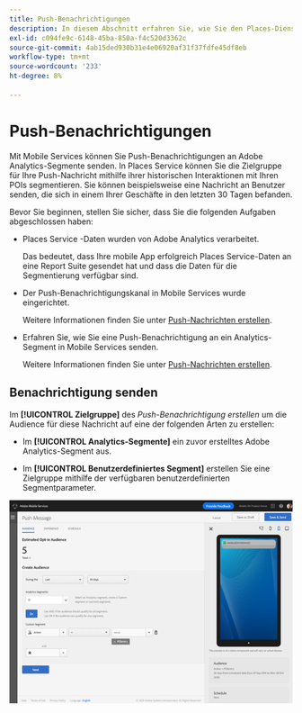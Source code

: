 ```yaml
---
title: Push-Benachrichtigungen
description: In diesem Abschnitt erfahren Sie, wie Sie den Places-Dienst mit Push-Benachrichtigungen verwenden.
exl-id: c094fe9c-6148-45ba-850a-f4c520d3362c
source-git-commit: 4ab15ded930b31e4e06920af31f37fdfe45df8eb
workflow-type: tm+mt
source-wordcount: '233'
ht-degree: 8%

---
```


# Push-Benachrichtigungen 

Mit Mobile Services können Sie Push-Benachrichtigungen an Adobe Analytics-Segmente senden. In Places Service können Sie die Zielgruppe für Ihre Push-Nachricht mithilfe ihrer historischen Interaktionen mit Ihren POIs segmentieren. Sie können beispielsweise eine Nachricht an Benutzer senden, die sich in einem Ihrer Geschäfte in den letzten 30 Tagen befanden.

Bevor Sie beginnen, stellen Sie sicher, dass Sie die folgenden Aufgaben abgeschlossen haben:

* Places Service -Daten wurden von Adobe Analytics verarbeitet.

   Das bedeutet, dass Ihre mobile App erfolgreich Places Service-Daten an eine Report Suite gesendet hat und dass die Daten für die Segmentierung verfügbar sind.

* Der Push-Benachrichtigungskanal in Mobile Services wurde eingerichtet.

   Weitere Informationen finden Sie unter [Push-Nachrichten erstellen](https://docs.adobe.com/content/help/en/mobile-services/using/manage-app-settings-ug/configuring-app/prerequisites-push-messaging.html).

* Erfahren Sie, wie Sie eine Push-Benachrichtigung an ein Analytics-Segment in Mobile Services senden.

   Weitere Informationen finden Sie unter [Push-Nachrichten erstellen](https://docs.adobe.com/content/help/en/mobile-services/using/messaging-ug/push-messages/t-create-push-message.html).

## Benachrichtigung senden

Im **[!UICONTROL Zielgruppe]** des *Push-Benachrichtigung erstellen* um die Audience für diese Nachricht auf eine der folgenden Arten zu erstellen:

* Im **[!UICONTROL Analytics-Segmente]** ein zuvor erstelltes Adobe Analytics-Segment aus.

* Im **[!UICONTROL Benutzerdefiniertes Segment]** erstellen Sie eine Zielgruppe mithilfe der verfügbaren benutzerdefinierten Segmentparameter.

![Push-Nachrichten einrichten](/help/assets/push-set-up.png)
